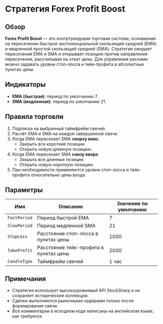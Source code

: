 # Стратегия Forex Profit Boost

## Обзор
**Forex Profit Boost** — это контртрендовая торговая система, основанная на пересечении быстрой экспоненциальной скользящей средней (EMA) и медленной простой скользящей средней (SMA). Стратегия ожидает пересечения EMA и SMA и открывает позицию против направления пересечения, рассчитывая на откат цены. Для управления рисками можно задавать уровни стоп-лосса и тейк-профита в абсолютных пунктах цены.

## Индикаторы
- **EMA (быстрая)**: период по умолчанию 7.
- **SMA (медленная)**: период по умолчанию 21.

## Правила торговли
1. Подписка на выбранный таймфрейм свечей.
2. Расчёт EMA и SMA на каждой завершенной свече.
3. Когда EMA пересекает SMA **сверху вниз**:
   - Закрыть все короткие позиции.
   - Открыть новую длинную позицию.
4. Когда EMA пересекает SMA **снизу вверх**:
   - Закрыть все длинные позиции.
   - Открыть новую короткую позицию.
5. При необходимости применяются уровни стоп-лосса и тейк-профита относительно цены входа.

## Параметры
| Имя | Описание | Значение по умолчанию |
|-----|----------|-----------------------|
| `FastPeriod` | Период быстрой EMA | 7 |
| `SlowPeriod` | Период медленной SMA | 21 |
| `StopLoss` | Расстояние стоп-лосса в пунктах цены | 1000 |
| `TakeProfit` | Расстояние тейк-профита в пунктах цены | 2000 |
| `CandleType` | Таймфрейм свечей | 1 час |

## Примечания
- Стратегия использует высокоуровневый API StockSharp и не сохраняет исторические коллекции.
- Сделки выполняются рыночными ордерами только после формирования свечи.
- Все комментарии в исходном коде написаны на английском языке, как требуется.
